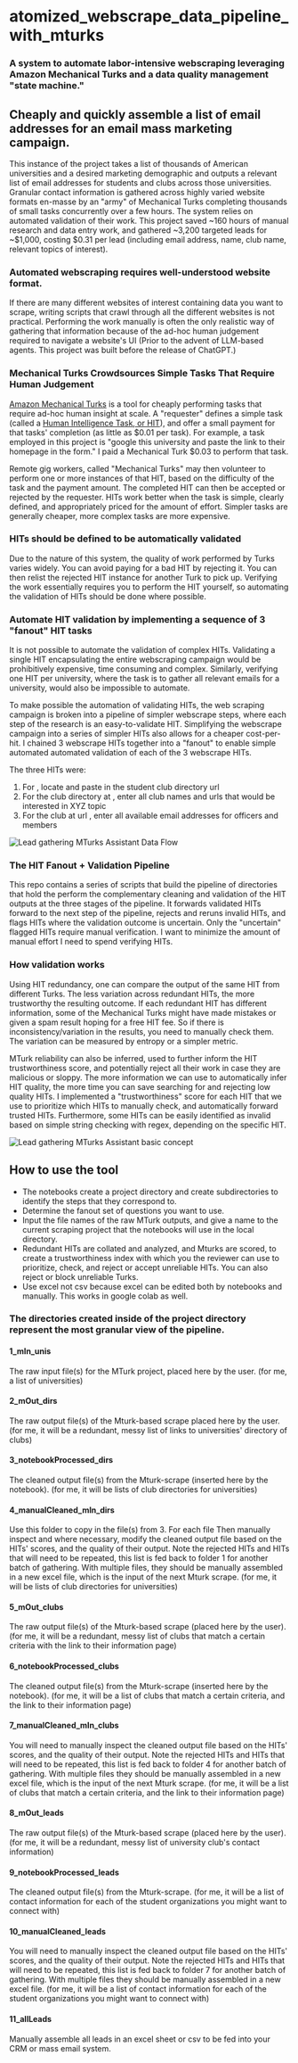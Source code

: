 # atomized_webscrape_data_pipeline_with_mturks
### A system to automate labor-intensive webscraping leveraging Amazon Mechanical Turks and a data quality management "state machine." 

## Cheaply and quickly assemble a list of email addresses for an email mass marketing campaign.
This instance of the project takes a list of thousands of American universities and a desired marketing demographic and outputs a relevant list of email addresses for students and clubs across those universities. 
Granular contact information is gathered across highly varied website formats en-masse by an "army" of Mechanical Turks completing thousands of small tasks concurrently over a few hours.
The system relies on automated validation of their work.
This project saved ~160 hours of manual research and data entry work, and gathered ~3,200 targeted leads for ~$1,000, costing $0.31 per lead (including email address, name, club name, relevant topics of interest).

### Automated webscraping requires well-understood website format.
If there are many different websites of interest containing data you want to scrape, writing scripts that crawl through all the different websites is not practical.
Performing the work manually is often the only realistic way of gathering that information because of the ad-hoc human judgement required to navigate a website's UI (Prior to the advent of LLM-based agents. This project was built before the release of ChatGPT.)

### Mechanical Turks Crowdsources Simple Tasks That Require Human Judgement
[Amazon Mechanical Turks](https://www.mturk.com/) is a tool for cheaply performing tasks that require ad-hoc human insight at scale. 
A "requester" defines a simple task (called a [Human Intelligence Task, or HIT](https://blog.mturk.com/tutorial-understanding-hits-and-assignments-d2be35102fbd)), and offer a small payment for that tasks' completion (as little as $0.01 per task). 
For example, a task employed in this project is "google this university and paste the link to their homepage in the form." I paid a Mechanical Turk $0.03 to perform that task.

Remote gig workers, called "Mechanical Turks" may then volunteer to perform one or more instances of that HIT, based on the difficulty of the task and the payment amount.
The completed HIT can then be accepted or rejected by the requester.
HITs work better when the task is simple, clearly defined, and appropriately priced for the amount of effort.
Simpler tasks are generally cheaper, more complex tasks are more expensive.

### HITs should be defined to be automatically validated
Due to the nature of this system, the quality of work performed by Turks varies widely. You can avoid paying for a bad HIT by rejecting it. You can then relist the rejected HIT instance for another Turk to pick up.
Verifying the work essentially requires you to perform the HIT yourself, so automating the validation of HITs should be done where possible.

### Automate HIT validation by implementing a sequence of 3 "fanout" HIT tasks
It is not possible to automate the validation of complex HITs. Validating a single HIT encapsulating the entire webscraping campaign would be prohibitively expensive, time consuming and complex.
Similarly, verifying one HIT per university, where the task is to gather all relevant emails for a university, would also be impossible to automate.

To make possible the automation of validating HITs, the web scraping campaign is broken into a pipeline of simpler webscrape steps, where each step of the research is an easy-to-validate HIT.
Simplifying the webscrape campaign into a series of simpler HITs also allows for a cheaper cost-per-hit.
I chained 3 webscrape HITs together into a "fanout" to enable simple automated automated validation of each of the 3 webscrape HITs.

The three HITs were:
1. For <university name>, locate and paste in the student club directory url
2. For the club directory at <university name>, enter all club names and urls that would be interested in XYZ topic
3. For the <club name> club at url <club url>, enter all available email addresses for officers and members

![Lead gathering MTurks Assistant Data Flow](https://user-images.githubusercontent.com/31664870/133171898-261ab115-5002-44f8-a4bb-017f26fc29e9.jpg)

### The HIT Fanout + Validation Pipeline
This repo contains a series of scripts that build the pipeline of directories that hold the perform the complementary cleaning and validation of the HIT outputs at the three stages of the pipeline. It forwards validated HITs forward to the next step of the pipeline, rejects and reruns invalid HITs, and flags HITs where the validation outcome is uncertain. Only the "uncertain" flagged HITs require manual verification. I want to minimize the amount of manual effort I need to spend verifying HITs.

### How validation works
Using HIT redundancy, one can compare the output of the same HIT from different Turks.
The less variation across redundant HITs, the more trustworthy the resulting outcome. If each redundant HIT has different information, some of the Mechanical Turks might have made mistakes or given a spam result hoping for a free HIT fee.
So if there is inconsistency/variation in the results, you need to manually check them. 
The variation can be measured by entropy or a simpler metric.

MTurk reliability can also be inferred, used to further inform the HIT trustworthiness score, and potentially reject all their work in case they are malicious or sloppy.
The more information we can use to automatically infer HIT quality, the more time you can save searching for and rejecting low quality HITs.
I implemented a "trustworthiness" score for each HIT that we use to prioritize which HITs to manually check, and automatically forward trusted HITs.
Furthermore, some HITs can be easily identified as invalid based on simple string checking with regex, depending on the specific HIT.

![Lead gathering MTurks Assistant basic concept](https://user-images.githubusercontent.com/31664870/132401504-9fe6bc29-4832-4edd-b8e5-4c3e5d99bb9e.jpg)

## How to use the tool
- The notebooks create a project directory and create subdirectories to identify the steps that they correspond to.
- Determine the fanout set of questions you want to use.
- Input the file names of the raw MTurk outputs, and give a name to the current scraping project that the notebooks will use in the local directory.
- Redundant HITs are collated and analyzed, and Mturks are scored, to create a trustworthiness index with which you the reviewer can use to prioritize, check, and reject or accept unreliable HITs. You can also reject or block unreliable Turks.
- Use excel not csv because excel can be edited both by notebooks and manually. This works in google colab as well. 

### The directories created inside of the project directory represent the most granular view of the pipeline.

#### 1_mIn_unis
The raw input file(s) for the MTurk project, placed here by the user. 
(for me, a list of universities)

#### 2_mOut_dirs
The raw output file(s) of the Mturk-based scrape placed here by the user.
(for me, it will be a redundant, messy list of links to universities' directory of clubs)

#### 3_notebookProcessed_dirs
The cleaned output file(s) from the Mturk-scrape (inserted here by the notebook).
(for me, it will be lists of club directories for universities)

#### 4_manualCleaned_mIn_dirs
Use this folder to copy in the file(s) from 3. For each file Then manually inspect and where necessary, modify the cleaned output file based on the HITs' scores, and the quality of their output.
Note the rejected HITs and HITs that will need to be repeated, this list is fed back to folder 1 for another batch of gathering.
With multiple files, they should be manually assembled in a new excel file, which is the input of the next Mturk scrape.
(for me, it will be lists of club directories for universities)

#### 5_mOut_clubs
The raw output file(s) of the Mturk-based scrape (placed here by the user).
(for me, it will be a redundant, messy list of clubs that match a certain criteria with the link to their information page)

#### 6_notebookProcessed_clubs
The cleaned output file(s) from the Mturk-scrape (inserted here by the notebook). 
(for me, it will be a list of clubs that match a certain criteria, and the link to their information page)

#### 7_manualCleaned_mIn_clubs
You will need to manually inspect the cleaned output file based on the HITs' scores, and the quality of their output.
Note the rejected HITs and HITs that will need to be repeated, this list is fed back to folder 4 for another batch of gathering.
With multiple files they should be manually assembled in a new excel file, which is the input of the next Mturk scrape.
(for me, it will be a list of clubs that match a certain criteria, and the link to their information page)

#### 8_mOut_leads
The raw output file(s) of the Mturk-based scrape (placed here by the user).
(for me, it will be a redundant, messy list of university club's contact information)

#### 9_notebookProcessed_leads
The cleaned output file(s) from the Mturk-scrape. 
(for me, it will be a list of contact information for each of the student organizations you might want to connect with)

#### 10_manualCleaned_leads
You will need to manually inspect the cleaned output file based on the HITs' scores, and the quality of their output.
Note the rejected HITs and HITs that will need to be repeated, this list is fed back to folder 7 for another batch of gathering.
With multiple files they should be manually assembled in a new excel file.
(for me, it will be a list of contact information for each of the student organizations you might want to connect with)

#### 11_allLeads
Manually assemble all leads in an excel sheet or csv to be fed into your CRM or mass email system.

